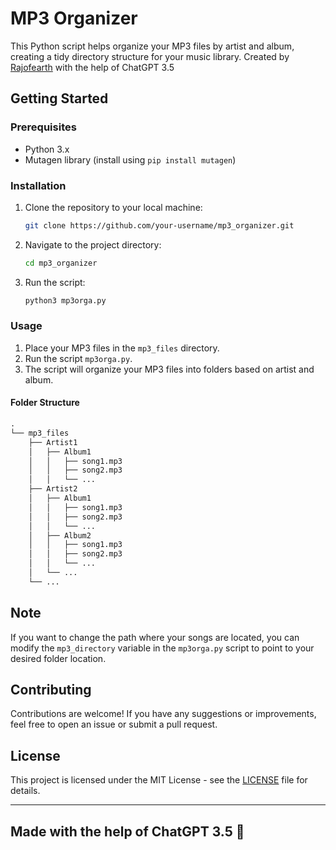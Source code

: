 
# MP3 Organizer

This Python script helps organize your MP3 files by artist and album, creating a tidy directory structure for your music library.
Created by [Rajofearth](https://github.com/rajofearth) with the help of ChatGPT 3.5

## Getting Started

### Prerequisites
- Python 3.x
- Mutagen library (install using `pip install mutagen`)

### Installation
1. Clone the repository to your local machine:
   ```bash
   git clone https://github.com/your-username/mp3_organizer.git
   ```

2. Navigate to the project directory:
   ```bash
   cd mp3_organizer
   ```

3. Run the script:
   ```bash
   python3 mp3orga.py
   ```

### Usage
1. Place your MP3 files in the `mp3_files` directory.
2. Run the script `mp3orga.py`.
3. The script will organize your MP3 files into folders based on artist and album.

#### Folder Structure
```markdown
.
└── mp3_files
    ├── Artist1
    │   ├── Album1
    │   │   ├── song1.mp3
    │   │   ├── song2.mp3
    │   │   └── ...
    ├── Artist2
    │   ├── Album1
    │   │   ├── song1.mp3
    │   │   ├── song2.mp3
    │   │   └── ...
    │   ├── Album2
    │   │   ├── song1.mp3
    │   │   ├── song2.mp3
    │   │   └── ...
    │   └── ...
    └── ...
```

## Note
If you want to change the path where your songs are located, you can modify the `mp3_directory` variable in the `mp3orga.py` script to point to your desired folder location.

## Contributing
Contributions are welcome! If you have any suggestions or improvements, feel free to open an issue or submit a pull request.

## License
This project is licensed under the MIT License - see the [LICENSE](LICENSE) file for details.

---
Made with the help of ChatGPT 3.5 🤖
---
